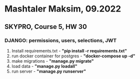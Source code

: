# Mashtaler Maksim, 09.2022
## SKYPRO, Course 5, HW 30
### DJANGO: permissions, users, selections, JWT
 1) Install requirements.txt - **"pip install -r requirements.txt"**
 2) run docker container for postgres - **"docker-compose up -d"**
 3) make migrations - **"manage.py migrate"**
 4) load data - **"manage.py loadall"**
 5) run server - **"manage.py runserver"**